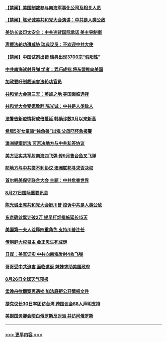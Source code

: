 #### [【禁闻】美国制裁参与南海军事化公司及相关人员](../pages/prog202/a102927888.md?t=08280651) 
#### [【禁闻】陈光诚美共和党大会演讲：中共是人类公敌](../pages/prog202/a102927891.md?t=08280651) 
#### [美防长谈印太安全：中共违背国际承诺 美主导制衡](../pages/prog202/a102927839.md?t=08280651) 
#### [声援法轮功遭威胁 瑞典议员：不欢迎中共大使](../pages/prog202/a102927831.md?t=08280651) 
#### [【禁闻】中国试剂出错 瑞典出现3700宗“假阳性”](../pages/prog202/a102927807.md?t=08280651) 
#### [中共南海试射导弹  学者：弄巧成拙  将东盟推向美国](../pages/prog202/a102927759.md?t=08280651) 
#### [加政要吁制裁迫害法轮功官员](../pages/prog202/a102927740.md?t=08280651) 
#### [共和党大会第三天：英雄之地 美国面临选择](../pages/prog202/a102927722.md?t=08280651) 
#### [共和党大会受邀致辞 陈光诚：中共是人类敌人](../pages/prog202/a102927720.md?t=08280651) 
#### [法警告新疫情将成倍蔓延 韩确诊数3月以来新高](../pages/prog202/a102927698.md?t=08280651) 
#### [希腊5岁女童骑“独角兽”出海 父母吓坏急报警](../pages/prog202/a102927624.md?t=08280651) 
#### [澳洲提案新法 可否决地方与中共私签协议](../pages/prog202/a102927684.md?t=08280651) 
#### [美方证实共军射南海四飞弹 传9月售台鱼叉飞弹](../pages/prog202/a102927682.md?t=08280651) 
#### [防地方与中共签不利协议 澳洲联邦寻求否决权](../pages/prog202/a102927517.md?t=08280651) 
#### [首尔韩美保守联合大会 主题：中共危害世界](../pages/prog202/a102927519.md?t=08280651) 
#### [8月27日国际重要讯息](../pages/prog202/a102927510.md?t=08280651) 
#### [陈光诚出席共和党大会挺川普 控诉中共是人类公敌](../pages/prog202/a102927540.md?t=08280651) 
#### [东京确诊累计破2万 提早打烊措施延长15天](../pages/prog202/a102927494.md?t=08280651) 
#### [美国第一夫人诠释四重角色 支持川普连任](../pages/prog202/a102927473.md?t=08280651) 
#### [传朝鲜大权易主 金正恩生死成谜](../pages/prog202/a102927381.md?t=08280651) 
#### [日媒：美军证实 中共向南海发射4枚飞弹](../pages/prog202/a102927379.md?t=08280651) 
#### [哥哥受中共迫害 面临遣返 妹妹求助美国政府](../pages/prog202/a102927341.md?t=08280651) 
#### [8月26日全球天气预报](../pages/prog202/a102927101.md?t=08280651) 
#### [孟晚舟欲翻案再遇挫 加法庭拒公开情报文件](../pages/prog202/a102927100.md?t=08280651) 
#### [捷克议长30日率团访台湾 跨国议会68人声明支持](../pages/prog202/a102927078.md?t=08280651) 
#### [美副国务卿会晤白俄罗斯反对派 并访问俄罗斯](../pages/prog202/a102927082.md?t=08280651) 

----
#### [ >>> 更早内容 <<< ](../indexes/prog202-earlier.md)
